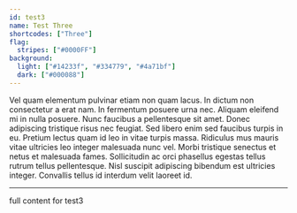 ```yaml
---
id: test3
name: Test Three
shortcodes: ["Three"]
flag:
  stripes: ["#0000FF"]
background:
  light: ["#14233f", "#334779", "#4a71bf"]
  dark: ["#000088"]
---
```


Vel quam elementum pulvinar etiam non quam lacus. In dictum non consectetur a erat nam. In fermentum posuere urna nec. Aliquam eleifend mi in nulla posuere. Nunc faucibus a pellentesque sit amet. Donec adipiscing tristique risus nec feugiat. Sed libero enim sed faucibus turpis in eu. Pretium lectus quam id leo in vitae turpis massa. Ridiculus mus mauris vitae ultricies leo integer malesuada nunc vel. Morbi tristique senectus et netus et malesuada fames. Sollicitudin ac orci phasellus egestas tellus rutrum tellus pellentesque. Nisl suscipit adipiscing bibendum est ultricies integer. Convallis tellus id interdum velit laoreet id.

---

full content for test3
